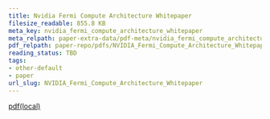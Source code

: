 ```yaml
---
title: Nvidia Fermi Compute Architecture Whitepaper
filesize_readable: 855.8 KB
meta_key: nvidia_fermi_compute_architecture_whitepaper
meta_relpath: paper-extra-data/pdf-meta/nvidia_fermi_compute_architecture_whitepaper.yaml
pdf_relpath: paper-repo/pdfs/NVIDIA_Fermi_Compute_Architecture_Whitepaper.pdf
reading_status: TBD
tags:
- other-default
- paper
url_slug: NVIDIA_Fermi_Compute_Architecture_Whitepaper
---
```


[pdf(local)](../../paper-repo/pdfs/NVIDIA_Fermi_Compute_Architecture_Whitepaper.pdf)
